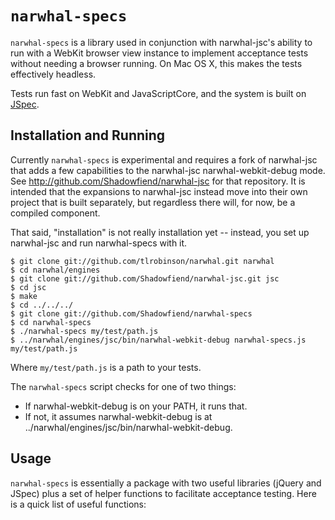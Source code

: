 `narwhal-specs`
==============

`narwhal-specs` is a library used in conjunction with narwhal-jsc's ability to
run with a WebKit browser view instance to implement acceptance tests without
needing a browser running. On Mac OS X, this makes the tests effectively headless.

Tests run fast on WebKit and JavaScriptCore, and the system is built on
[JSpec](http://wiki.github.com/visionmedia/jspec/).

Installation and Running
------------------------

Currently `narwhal-specs` is experimental and requires a fork of narwhal-jsc
that adds a few capabilities to the narwhal-jsc narwhal-webkit-debug mode. See
http://github.com/Shadowfiend/narwhal-jsc for that repository. It is intended
that the expansions to narwhal-jsc instead move into their own project that is
built separately, but regardless there will, for now, be a compiled component.

That said, "installation" is not really installation yet -- instead, you set up
narwhal-jsc and run narwhal-specs with it.

    $ git clone git://github.com/tlrobinson/narwhal.git narwhal
    $ cd narwhal/engines
    $ git clone git://github.com/Shadowfiend/narwhal-jsc.git jsc
    $ cd jsc
    $ make
    $ cd ../../../
    $ git clone git://github.com/Shadowfiend/narwhal-specs
    $ cd narwhal-specs
    $ ./narwhal-specs my/test/path.js
    $ ../narwhal/engines/jsc/bin/narwhal-webkit-debug narwhal-specs.js my/test/path.js

Where `my/test/path.js` is a path to your tests.

The `narwhal-specs` script checks for one of two things:
* If narwhal-webkit-debug is on your PATH, it runs that.
* If not, it assumes narwhal-webkit-debug is at ../narwhal/engines/jsc/bin/narwhal-webkit-debug.

Usage
-----

`narwhal-specs` is essentially a package with two useful libraries (jQuery and
JSpec) plus a set of helper functions to facilitate acceptance testing. Here is
a quick list of useful functions:


